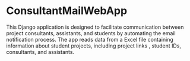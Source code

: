 # ConsultantMailWebApp
This Django application is designed to facilitate communication between project consultants, assistants, and students by automating the email notification process. The app reads data from a Excel file containing information about student projects,  including project links , student IDs, consultants, and assistants.
